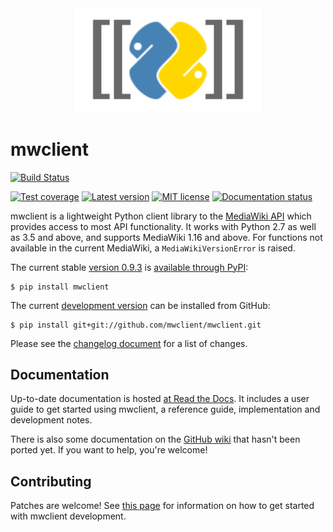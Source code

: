<div align="center"><img src="docs/source/logo.svg" width="300"/></div>

# mwclient

[![Build Status](https://travis-ci.com/lrusso96/mwclient.svg?token=uoNxtXYBDHpqERGMiZA8&branch=master)](https://travis-ci.com/lrusso96/mwclient)

[![Test coverage][test-coverage-img]](https://coveralls.io/r/mwclient/mwclient)
[![Latest version][latest-version-img]](https://pypi.python.org/pypi/mwclient)
[![MIT license][mit-license-img]](http://opensource.org/licenses/MIT)
[![Documentation status][documentation-status-img]](http://mwclient.readthedocs.io/en/latest/)

[test-coverage-img]: https://img.shields.io/coveralls/mwclient/mwclient.svg
[latest-version-img]: https://img.shields.io/pypi/v/mwclient.svg
[mit-license-img]: https://img.shields.io/github/license/mwclient/mwclient.svg
[documentation-status-img]: https://readthedocs.org/projects/mwclient/badge/

mwclient is a lightweight Python client library to the
[MediaWiki API](https://mediawiki.org/wiki/API)
which provides access to most API functionality.
It works with Python 2.7 as well as 3.5 and above,
and supports MediaWiki 1.16 and above.
For functions not available in the current MediaWiki,
a `MediaWikiVersionError` is raised.

The current stable
[version 0.9.3](https://github.com/mwclient/mwclient/archive/v0.9.3.zip)
is [available through PyPI](https://pypi.python.org/pypi/mwclient):

```
$ pip install mwclient
```

The current [development version](https://github.com/mwclient/mwclient)
can be installed from GitHub:

```
$ pip install git+git://github.com/mwclient/mwclient.git
```

Please see the [changelog
document](https://github.com/mwclient/mwclient/blob/master/CHANGELOG.md)
for a list of changes.

## Documentation

Up-to-date documentation is hosted [at Read the Docs](http://mwclient.readthedocs.io/en/latest/).
It includes a user guide to get started using mwclient, a reference guide,
implementation and development notes.

There is also some documentation on the [GitHub wiki](https://github.com/mwclient/mwclient/wiki)
that hasn't been ported yet.
If you want to help, you're welcome!

## Contributing

Patches are welcome! See [this page](https://mwclient.readthedocs.io/en/latest/development/)
for information on how to get started with mwclient development.
